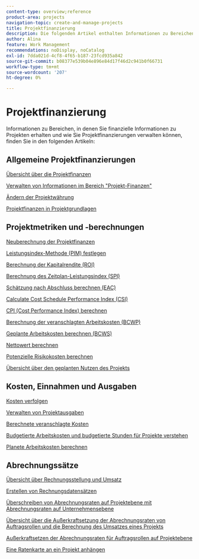 ```yaml
---
content-type: overview;reference
product-area: projects
navigation-topic: create-and-manage-projects
title: Projektfinanzierung
description: Die folgenden Artikel enthalten Informationen zu Bereichen, in denen Sie finanzielle Informationen zu Projekten erhalten und wie Sie Projektfinanzierungen verwalten können.
author: Alina
feature: Work Management
recommendations: noDisplay, noCatalog
exl-id: 7dda021d-4cf8-4f65-b187-23fcd935a842
source-git-commit: b08377e539b04e896e84d17f46d2c941b0f66731
workflow-type: tm+mt
source-wordcount: '207'
ht-degree: 0%

---
```


# Projektfinanzierung

Informationen zu Bereichen, in denen Sie finanzielle Informationen zu Projekten erhalten und wie Sie Projektfinanzierungen verwalten können, finden Sie in den folgenden Artikeln:

## Allgemeine Projektfinanzierungen

[Übersicht über die Projektfinanzen](../../../manage-work/projects/project-finances/project-finances-overview-1.md)

[Verwalten von Informationen im Bereich &quot;Projekt-Finanzen&quot;](../../../manage-work/projects/project-finances/manage-project-finance-area.md)

[Ändern der Projektwährung](../../../manage-work/projects/project-finances/change-project-currency.md)

[Projektfinanzen in Projektgrundlagen](../../../manage-work/projects/project-finances/project-finances-included-in-project-baselines.md)

## Projektmetriken und -berechnungen

[Neuberechnung der Projektfinanzen](../../../manage-work/projects/project-finances/recalculate-project-finances.md)

[Leistungsindex-Methode (PIM) festlegen](../../../manage-work/projects/project-finances/set-pim.md)

[Berechnung der Kapitalrendite (ROI)](../../../manage-work/projects/project-finances/calculate-roi.md)

[Berechnung des Zeitplan-Leistungsindex (SPI)](../../../manage-work/projects/project-finances/calculate-spi.md)

[Schätzung nach Abschluss berechnen (EAC)](../../../manage-work/projects/project-finances/calculate-eac.md)

[Calculate Cost Schedule Performance Index (CSI)](../../../manage-work/projects/project-finances/calculate-csi.md)

[CPI (Cost Performance Index) berechnen](../../../manage-work/projects/project-finances/calculate-cpi.md)

[Berechnung der veranschlagten Arbeitskosten (BCWP)](../../../manage-work/projects/project-finances/calculate-bcwp.md)

[Geplante Arbeitskosten berechnen (BCWS)](../../../manage-work/projects/project-finances/calculate-bcws.md)

[Nettowert berechnen](../../../manage-work/projects/project-finances/calculate-net-value.md)

[Potenzielle Risikokosten berechnen](../../../manage-work/projects/project-finances/potential-risk-cost.md)

[Übersicht über den geplanten Nutzen des Projekts](../../../manage-work/projects/project-finances/project-planned-benefit.md)

## Kosten, Einnahmen und Ausgaben

[Kosten verfolgen](../../../manage-work/projects/project-finances/track-costs.md)

[Verwalten von Projektausgaben](../../../manage-work/projects/project-finances/manage-project-expenses.md)

[Berechnete veranschlagte Kosten](../../../manage-work/projects/project-finances/budgeted-cost.md)

[Budgetierte Arbeitskosten und budgetierte Stunden für Projekte verstehen](../../../manage-work/projects/project-finances/budgeted-labor-cost.md)

[Planete Arbeitskosten berechnen](../../../manage-work/projects/project-finances/planned-labor-cost.md)

<!--
<p data-mc-conditions="QuicksilverOrClassic.Quicksilver,QuicksilverOrClassic.Draft mode"><a href="../../../manage-work/projects/project-finances/export-billing-record-details.md" class="MCXref xref" xrefformat="{para}">Export billing record details as a PDF file</a> </p>
-->

<!--
<p data-mc-conditions="QuicksilverOrClassic.Draft mode"><a href="../../../manage-work/projects/project-finances/how-workfront-calculates-finances.md" class="MCXref xref" xrefformat="{para}">How Adobe Workfront calculates finances </a> </p>
-->

## Abrechnungssätze

[Übersicht über Rechnungsstellung und Umsatz](../../../manage-work/projects/project-finances/billing-and-revenue-overview.md)

[Erstellen von Rechnungsdatensätzen](../../../manage-work/projects/project-finances/create-billing-records.md)

[Überschreiben von Abrechnungsraten auf Projektebene mit Abrechnungsraten auf Unternehmensebene](../../../manage-work/projects/project-finances/override-project-level-with-company-level-billing-rates.md)

[Übersicht über die Außerkraftsetzung der Abrechnungsraten von Auftragsrollen und die Berechnung des Umsatzes eines Projekts](../../../manage-work/projects/project-finances/override-role-billing-rates-and-calculate-project-revenue.md)

[Außerkraftsetzen der Abrechnungsraten für Auftragsrollen auf Projektebene](../../../manage-work/projects/project-finances/override-job-role-billing-rates-at-the-project-level.md)

[Eine Ratenkarte an ein Projekt anhängen](/help/quicksilver/manage-work/projects/project-finances/attach-rate-card-to-project.md)
